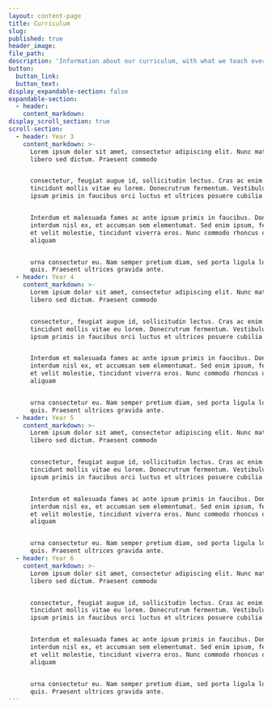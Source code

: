 ```yaml
---
layout: content-page
title: Curriculum
slug:
published: true
header_image:
file_path:
description: 'Information about our curriculum, with what we teach every year group.'
button:
  button_link:
  button_text:
display_expandable-section: false
expandable-section:
  - header:
    content_markdown:
display_scroll_section: true
scroll-section:
  - header: Year 3
    content_markdown: >-
      Lorem ipsum dolor sit amet, consectetur adipiscing elit. Nunc mattis eget
      libero sed dictum. Praesent commodo


      consectetur, feugiat augue id, sollicitudin lectus. Cras ac enim in metus
      tincidunt mollis vitae eu lorem. Donecrutrum fermentum. Vestibulum ante
      ipsum primis in faucibus orci luctus et ultrices posuere cubilia curae;


      Interdum et malesuada fames ac ante ipsum primis in faucibus. Donec
      interdum nisl ex, et accumsan sem elementumat. Sed enim ipsum, fermentum
      et velit molestie, tincidunt viverra eros. Nunc commodo rhoncus quam, eu
      aliquam


      urna consectetur eu. Nam semper pretium diam, sed porta ligula lobortis
      quis. Praesent ultrices gravida ante.
  - header: Year 4
    content_markdown: >-
      Lorem ipsum dolor sit amet, consectetur adipiscing elit. Nunc mattis eget
      libero sed dictum. Praesent commodo


      consectetur, feugiat augue id, sollicitudin lectus. Cras ac enim in metus
      tincidunt mollis vitae eu lorem. Donecrutrum fermentum. Vestibulum ante
      ipsum primis in faucibus orci luctus et ultrices posuere cubilia curae;


      Interdum et malesuada fames ac ante ipsum primis in faucibus. Donec
      interdum nisl ex, et accumsan sem elementumat. Sed enim ipsum, fermentum
      et velit molestie, tincidunt viverra eros. Nunc commodo rhoncus quam, eu
      aliquam


      urna consectetur eu. Nam semper pretium diam, sed porta ligula lobortis
      quis. Praesent ultrices gravida ante.
  - header: Year 5
    content_markdown: >-
      Lorem ipsum dolor sit amet, consectetur adipiscing elit. Nunc mattis eget
      libero sed dictum. Praesent commodo


      consectetur, feugiat augue id, sollicitudin lectus. Cras ac enim in metus
      tincidunt mollis vitae eu lorem. Donecrutrum fermentum. Vestibulum ante
      ipsum primis in faucibus orci luctus et ultrices posuere cubilia curae;


      Interdum et malesuada fames ac ante ipsum primis in faucibus. Donec
      interdum nisl ex, et accumsan sem elementumat. Sed enim ipsum, fermentum
      et velit molestie, tincidunt viverra eros. Nunc commodo rhoncus quam, eu
      aliquam


      urna consectetur eu. Nam semper pretium diam, sed porta ligula lobortis
      quis. Praesent ultrices gravida ante.
  - header: Year 6
    content_markdown: >-
      Lorem ipsum dolor sit amet, consectetur adipiscing elit. Nunc mattis eget
      libero sed dictum. Praesent commodo


      consectetur, feugiat augue id, sollicitudin lectus. Cras ac enim in metus
      tincidunt mollis vitae eu lorem. Donecrutrum fermentum. Vestibulum ante
      ipsum primis in faucibus orci luctus et ultrices posuere cubilia curae;


      Interdum et malesuada fames ac ante ipsum primis in faucibus. Donec
      interdum nisl ex, et accumsan sem elementumat. Sed enim ipsum, fermentum
      et velit molestie, tincidunt viverra eros. Nunc commodo rhoncus quam, eu
      aliquam


      urna consectetur eu. Nam semper pretium diam, sed porta ligula lobortis
      quis. Praesent ultrices gravida ante.
---
```


